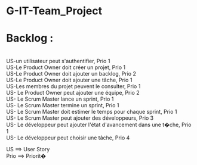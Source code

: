 # G-IT-Team_Project

<h1> Backlog : </h1> </br>
US-un utilisateur peut s'authentifier, Prio 1 </br>
US-Le Product Owner doit créer un projet, Prio 1 </br>
US-Le Product Owner doit  ajouter un backlog, Prio 2 </br>
US-Le Product Owner doit ajouter une tâche, Prio 1 </br>
US-Les membres du projet peuvent le consulter, Prio 1 </br>
US- Le Product Owner peut ajouter une équipe, Prio 2 </br>
US- Le Scrum Master lance un sprint, Prio 1 </br>
US- Le Scrum Master termine un sprint, Prio 1 </br>
US- Le Scrum Master doit estimer le temps pour chaque sprint, Prio 1 </br>
US- Le Scrum Master peut ajouter des développeurs, Prio 3 </br>
US- Le développeur peut ajouter l'état d'avancement dans une t�che, Prio 1 </br>
US- Le développeur peut choisir une tâche, Prio 4  </br>  

US ==> User Story </br>
Prio ==> Priorit� 
